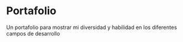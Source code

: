 # Portafolio
Un portafolio para mostrar mi diversidad y habilidad en los diferentes campos de desarrollo
